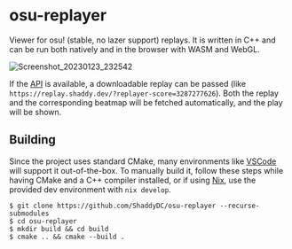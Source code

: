 # osu-replayer

Viewer for osu! (stable, no lazer support) replays.
It is written in C++ and can be run both natively and in the browser with WASM and WebGL.

![Screenshot_20230123_232542](https://user-images.githubusercontent.com/18403034/214163969-9b8fb4dd-9b5b-4a09-9660-e5304fbb6ad8.png)


If the [API](https://github.com/ShaddyDC/osu-api-proxy/) is available,
a downloadable replay can be passed (like `https://replay.shaddy.dev/?replayer-score=3287277626`).
Both the replay and the corresponding beatmap will be fetched automatically, and the play will be shown.

## Building

Since the project uses standard CMake, many environments like [VSCode](https://code.visualstudio.com/docs/cpp/cmake-linux) will support it out-of-the-box.
To manually build it, follow these steps while having CMake and a C++ compiler installed, or if using [Nix](https://nixos.org/), 
use the provided dev environment with `nix develop`.

```console
$ git clone https://github.com/ShaddyDC/osu-replayer --recurse-submodules
$ cd osu-replayer
$ mkdir build && cd build
$ cmake .. && cmake --build .
```
